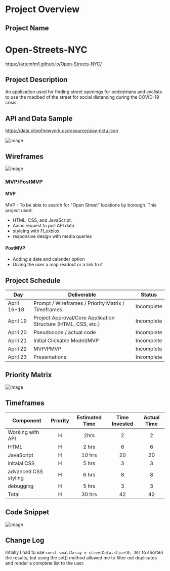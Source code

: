 # Project Overview


## Project Name

# Open-Streets-NYC

https://artemfm1.github.io/Open-Streets-NYC/

## Project Description

An application used for finding street openings for pedestrians and cyclists to use the roadbed of the street for social distancing during the COVID-19 crisis.

## API and Data Sample

https://data.cityofnewyork.us/resource/uiay-nctu.json

![image](https://user-images.githubusercontent.com/46007121/115155156-9a342780-a04c-11eb-8677-9b0e74bea4d8.png)


## Wireframes

![image](https://user-images.githubusercontent.com/46007121/115155509-4296bb80-a04e-11eb-9211-3f999801fb43.png)

### MVP/PostMVP

#### MVP 

MVP - To be able to search for "Open Street" locations by borough. This project used:
  - HTML, CSS, and JavaScript.
  - Axios request to pull API data
  - styleing with FLexblox
  - responsive design with media queries


#### PostMVP  

- Adding a date and calander option 
- Giving the user a map readout or a link to it

## Project Schedule

|  Day | Deliverable | Status
|---|---| ---|
|April 16-18| Prompt / Wireframes / Priority Matrix / Timeframes | Incomplete
|April 19| Project Approval/Core Application Structure (HTML, CSS, etc.) | Incomplete
|April 20| Pseudocode / actual code | Incomplete
|April 21| Initial Clickable Model/MVP  | Incomplete
|April 22| MVP/PMVP | Incomplete
|April 23| Presentations | Incomplete

## Priority Matrix

![image](https://user-images.githubusercontent.com/46007121/115883241-95d88780-a41b-11eb-8323-4c71fec857aa.png)


## Timeframes



| Component | Priority | Estimated Time | Time Invested | Actual Time |
| --- | :---: |  :---: | :---: | :---: |
| Working with API | H | 2hrs| 2 |  2
| HTML | H | 2 hrs| 6 |  6
| JavaScript | H | 10 hrs| 20 |  20
| initaial CSS | H | 5 hrs| 3 |  3
| advanced CSS styling | H | 6 hrs| 8 | 8 
| debugging | H | 5 hrs| 3 | 3
| Total | H | 30 hrs| 42 |  42

## Code Snippet

![image](https://user-images.githubusercontent.com/46007121/115876506-66724c80-a414-11eb-9af5-ff4dfacb800a.png)




## Change Log
Intially I had to use `const smallArray = streetData.slice(0, 30)` to shorten the results, but using the set() method allowed me to filter out duplicates and render a complete list to the user. 
